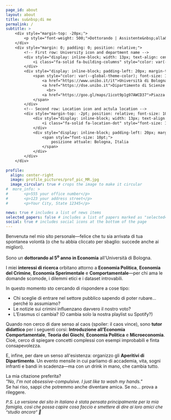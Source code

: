```yaml
---
page_id: about
layout: about
title: su&nbsp;di me
permalink: /
subtitle: >
    <div style="margin-top: -20px;">
        <p style="font-weight: 500;">Dottorando | Assistente&nbsp;alla&nbsp;didattica</p>
    </div>
    <div style="margin: 0; padding: 0; position: relative;">
        <!-- First row: University icon and department name -->
        <div style="display: inline-block; width: 13px; text-align: center; position: absolute; top: 0; margin-top: -10pt; line-height: 14pt;">
            <i class="fa-solid fa-building-columns" style="color: var(--global-theme-color); font-size: 10pt;"></i>
        </div>
        <div style="display: inline-block; padding-left: 20px; margin-top: -10pt; line-height: 14pt;">
            <span style="color: var(--global-theme-color); font-size: 10pt; white-space: nowrap;">
                <a href="https://www.unibo.it/it">Università di Bologna,</a>
                <a href="https://dse.unibo.it">Dipartimento di Scienze Economiche</a>
                  <br>
                <a href="https://goo.gl/maps/1icot9p1g97AWCD37">Piazza Scaravilli 2, 40126, Bologna, Italia</a>
            </span>
        </div>
        <!-- Second row: Location icon and actula location -->
        <div style="margin-top: -2pt; position: relative; font-size: 10pt; margin-bottom: 15px; line-height: 14pt;">
            <div style="display: inline-block; width: 13px; text-align: center; position: absolute; top: 0; line-height: 14pt;">
                <i class="fa-solid fa-location-dot" style="font-size: 10pt;"></i>
            </div>
            <div style="display: inline-block; padding-left: 20px; margin-top: -12pt; line-height: 14pt;">
                <span style="font-size: 10pt;">
                    posizione attuale: Bologna, Italia
                </span>
            </div>
        </div>
    </div>
    
profile:
  align: center-right
  image: profile_pictures/prof_pic_MR.jpg
  image_circular: true # crops the image to make it circular
#  more_info: >
#       <p>555 your office number</p>
#       <p>123 your address street</p>
#       <p>Your City, State 12345</p>

news: true # includes a list of news items
selected_papers: false # includes a list of papers marked as "selected={true}"
social: true # includes social icons at the bottom of the page
---
```


Benvenutə nel mio sito personale—felice che tu sia arrivatə di tua spontanea volontà (o che tu abbia cliccato per sbaglio: succede anche ai migliori).

Sono un <b style="color: $white-color;">dottorando al 5<sup>o</sup> anno in Economia</b> all'Università di Bologna.

I miei <b style="color: $white-color;">interessi di ricerca</b> orbitano attorno a <b style="color: $white-color;">Economia Politica</b>, <b style="color: $white-color;">Economia del Crimine</b>, <b style="color: $white-color;">Economia Sperimentale</b> e <b style="color: $white-color;">Comportamentale</b>—per chi ama le domande scomode, i dilemmi etici e i dataset introvabili.

In questo momento sto cercando di rispondere a cose tipo:
<ul>
  <li>Chi sceglie di entrare nel settore pubblico sapendo di poter rubare... perché lo assumiamo?</li>
  <li>Le notizie sui crimini influenzano davvero il nostro voto?</li>
  <li>L’Erasmus ci cambia? (O cambia solo la nostra playlist su Spotify?)</li>
</ul>

Quando non cerco di dare senso al caos (spoiler: il caos vince), sono <b style="color: $white-color;">tutor didattico</b> per i seguenti corsi: <b style="color: $white-color;">Introduzione all’Economia Comportamentale</b>, <b style="color: $white-color;">Teoria dei Giochi</b>, <b style="color: $white-color;">Economia Politica</b> e <b style="color: $white-color;">Microeconomia</b>. Cioè, cerco di spiegare concetti complessi con esempi improbabili e finta consapevolezza.

E, infine, per dare un senso all'esistenza: organizzo gli <b style="color: $white-color;">Aperitivi di Dipartimento</b>. Un evento mensile in cui parliamo di accademia, vita, sogni infranti e bandi in scadenza—ma con un drink in mano, che cambia tutto.

La mia citazione preferita?  
<i>"No, I'm not obsessive-compulsive. I just like to wash my hands."</i>  
Se hai riso, sappi che potremmo anche diventare amicə. Se no... prova a rileggere.

<i style="font-size: 10pt;">P.S. La versione del sito in italiano è stata pensata principalmente per la mia famiglia, così che possa capire cosa faccio e smettere di dire ai loro amici che “studio ancora” 🥰</i>
